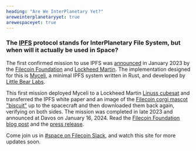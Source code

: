 ```yaml
---
heading: "Are We InterPlanetary Yet?"
areweinterplanetaryyet: true
arewespaceyet: true
---
```


### The [IPFS][] protocol stands for InterPlanetary File System, but when will it actually be used in Space?

The first confirmed mission to use IPFS was [announced][] in January 2023 by the
[Filecoin Foundation][] and [Lockheed Martin][]. The implementation designed for this is
[Myceli][], a minimal IPFS system written in Rust, and developed by [Little Bear Labs][].

This first mission deployed Myceli to a Lockheed Martin [Linuss cubesat](https://news.lockheedmartin.com/linuss-small-sats-mission) and transferred the IPFS white paper and an image of the [Filecoin corgi mascot "biscuit"](https://twitter.com/Filecoin/status/1673663805463617538) up to the spacecraft and then downloaded them back again, verifying on both sides. The mission was completed in late 2023 and announced at Davos on January 16, 2024. Read the [Filecoin Foundation blog post](https://fil.org/blog/filecoin-foundation-successfully-deploys-interplanetary-file-system-ipfs-in-space/) and the [press release](https://www.prnewswire.com/news-releases/filecoin-foundation-successfully-deploys-interplanetary-file-system-ipfs-in-space-302035233.html).

Come join us in [#space on Filecoin Slack][], and watch this site for more updates soon.

[IPFS]: https://ipfs.tech
[announced]: https://fil.org/blog/ff-x-lockheed-martin-mission-announcement/
[Filecoin Foundation]: https://fil.org
[Lockheed Martin]: https://www.lockheedmartin.com/en-us/capabilities/space.html
[Myceli]: https://github.com/ipfs-shipyard/space/
[Little Bear Labs]: https://littlebearlabs.io/
[IPFS-tiny]: https://gitlab.com/librespacefoundation/ipfs-tiny
[LibreSpace Foundation]: https://libre.space
[#space on Filecoin Slack]: https://filecoin.io/slack
